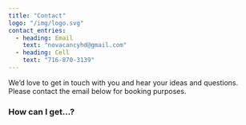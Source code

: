 ```yaml
---
title: "Contact"
logo: "/img/logo.svg"
contact_entries:
  - heading: Email
    text: "novacancyhd@gmail.com"
  - heading: Cell
    text: "716-870-3139"
---
```


We’d love to get in touch with you and hear your ideas and
questions. Please contact the email below for booking purposes.

<h3 class="f4 b lh-title mb2">How can I get…?</h3>


